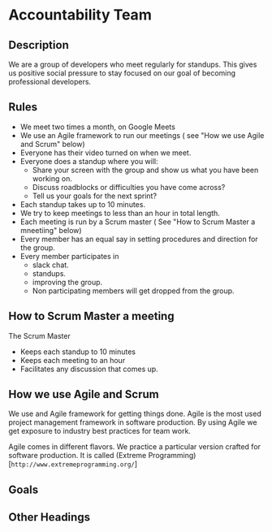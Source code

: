 # Accountability Team 
## Description
We are a group of developers who meet regularly for standups. This gives us positive social pressure to stay focused on our goal of becoming professional developers.

## Rules
- We meet two times a month, on Google Meets
- We use an Agile framework to run our meetings ( see "How we use Agile and Scrum" below)
- Everyone has their video turned on when we meet.
- Everyone does a standup where you will:
  - Share your screen with the group and show us what you have been working on.
  - Discuss roadblocks or difficulties you have come across?
  - Tell us your goals for the next sprint?
- Each standup takes up to 10 minutes.
- We try to keep meetings to less than an hour in total length.
- Each meeting is run by a Scrum master ( See "How to Scrum Master a mneetiing" below)
- Every member has an equal say in setting procedures and direction for the group.
- Every member participates in
  - slack chat.
  - standups.
  - improving the group.
  - Non participating members will get dropped from the group.  

## How to Scrum Master a meeting
The Scrum Master
-   Keeps each standup to 10 minutes
-   Keeps each meeting to an hour
-   Facilitates any discussion that comes up.


## How we use Agile and Scrum
We use and Agile framework for getting things done. Agile is the most used project management framework in software production. By using Agile we get exposure to industry best practices for team work. 

Agile comes in different flavors. We practice a particular version crafted for software production. It is called (Extreme Programming)[`http://www.extremeprogramming.org/`]

## Goals

## Other Headings

